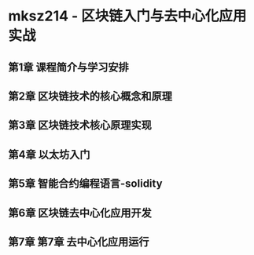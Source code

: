 # mksz214 - 区块链入门与去中心化应用实战


## 第1章 课程简介与学习安排

## 第2章 区块链技术的核心概念和原理


## 第3章 区块链技术核心原理实现

## 第4章 以太坊入门

## 第5章 智能合约编程语言-solidity

## 第6章  区块链去中心化应用开发

## 第7章  第7章 去中心化应用运行

